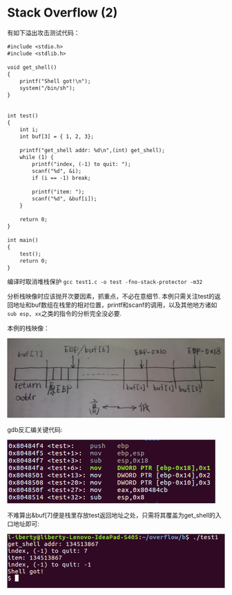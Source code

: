 # Stack Overflow (2)

有如下溢出攻击测试代码：
```
#include <stdio.h>
#include <stdlib.h>

void get_shell()
{
	printf("Shell got!\n");
	system("/bin/sh");
}


int test()
{
	int i;
	int buf[3] = { 1, 2, 3};

	printf("get_shell addr: %d\n",(int) get_shell);
	while (1) {
		printf("index, (-1) to quit: ");
		scanf("%d", &i);
		if (i == -1) break;

		printf("item: ");
		scanf("%d", &buf[i]);
	}

	return 0;
}

int main()
{
	test();
	return 0;
}
```
编译时取消堆栈保护
`gcc test1.c -o test -fno-stack-protector -m32`

分析栈映像时应该抛开次要因素，抓重点，不必在意细节. 本例只需关注test的返回地址和buf数组在栈里的相对位置，printf和scanf的调用，以及其他地方诸如`sub esp, xx`之类的指令的分析完全没必要.

本例的栈映像：

![stack](screenshot/stack.png)

gdb反汇编关键代码:

![code](screenshot/code.png)

不难算出&buf[7]便是栈里存放test返回地址之处，只需将其覆盖为get_shell的入口地址即可:

![res](screenshot/res.png)